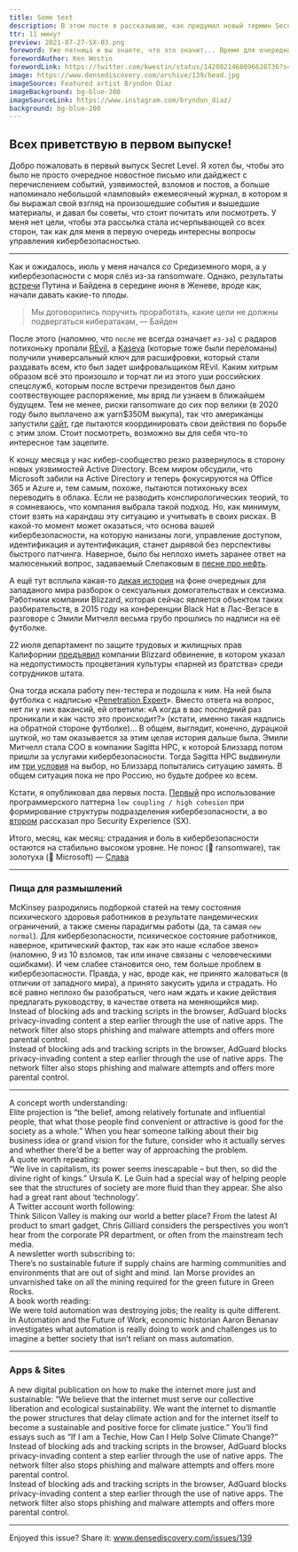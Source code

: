 ```yaml
---
title: Some text
description: В этом посте я рассказываю, как придумал новый термин Security Experience (SX) по аналогии с Developer Experience (DX). Таким образом я запаковал ряд вопросов, связанных с эффективностью работы подразделения кибербезопасности, в некую сущность, которой удобно оперировать в стратегическом планировании, делать метрики и т.д. Фактически речь идёт про удобство использования нормативки, различных тулов и процессов.
ttr: 11 минут
preview: 2021-07-27-SX-03.png
foreword: Уже пятница и вы знаете, что это значит... Время для очередного эксплойта нулевого дня или другого серьезного инцидента кибербезопасности в 16:45
forewordAuthor: Ken Westin
forewordLink: https://twitter.com/kwestin/status/1420821468896628736?s=20
image: https://www.densediscovery.com/archive/139/head.jpg
imageSource: Featured artist Bryndon Díaz
imageBackground: bg-blue-300
imageSourceLink: https://www.instagram.com/bryndon_diaz/
background: bg-blue-200
---
```


## Всех приветствую в первом выпуске!

Добро пожаловать в первый выпуск Secret Level. Я хотел бы, чтобы это было не просто очередное новостное письмо или дайджест с перечислением событий, узявимостей, взломов и постов, а больше напоминало небольшой «ламповый» ежемесячный журнал, в котором я бы выражал свой взгляд на произошедшие события и вышедшие материалы, и давал бы советы, что стоит почитать или посмотреть. У меня нет цели, чтобы эта рассылка стала исчерпывающей со всех сторон, так как для меня в первую очередь интересны вопросы управления кибербезопасностью.

<hr>

Как и ожидалось, июль у меня начался со Средиземного моря, а у кибербезопасности с моря слёз из-за ransomware. Однако, результаты [встречи](https://www.rbc.ru/politics/16/06/2021/60c99d459a794758adc585a4) Путина и Байдена в середине июня в Женеве, вроде как, начали давать какие-то плоды.

> Мы договорились поручить проработать, какие цели не должны подвергаться кибератакам, &mdash; Байден

После этого (напомню, что `после` не всегда означает `из-за`) с радаров потихоньку пропали [REvil](https://en.wikipedia.org/wiki/REvil), а [Kaseya](https://www.kaseya.com/) (которые тоже были переломаны) получили универсальный ключ для расшифровки, который стали раздавать всем, кто был задет шифровальщиком REvil. Каким хитрым образом всё это произошло и торчат ли из этого уши российских спецслужб, которым после встречи президентов был дано соотвествующее распоряжение, мы вряд ли узнаем в ближайшем будущем. Тем не менее, риски ransomware до сих пор велики (в 2020 году было выплачено аж yarn\$350М выкупа), так что американцы запустили [сайт](https://www.cisa.gov/stopransomware), где пытаются координировать свои действия по борьбе с этим злом. Стоит посмотреть, возможно вы для себя что-то интересное там зацепите.

К концу месяца у нас кибер-сообщество резко развернулось в сторону новых уязвимостей Active Directory. Всем миром обсудили, что Microsoft забили на Active Directory и теперь фокусируются на Office 365 и Azure и, тем самым, похоже, пытаются потихоньку всех переводить в облака. Если не разводить конспирологических теорий, то я сомневаюсь, что компания выбрала такой подход. Но, как минимум, стоит взять на карандаш эту ситуацию и учитывать в своих рисках. В какой-то момент может оказаться, что основа вашей кибербезопасности, на которую нанизаны логи, управление доступом, идентификация и аутентификация, станет дырявой без перспективы быстрого патчинга. Наверное, было бы неплохо иметь заранее ответ на малюсенький вопрос, задаваемый Слепаковым в [песне про нефть](https://www.youtube.com/watch?v=T_U7HxOzhWw).

А ещё тут всплыла какая-то [дикая история](https://www.vice.com/en/article/3aq4vv/blizzard-recruiters-asked-hacker-if-she-liked-being-penetrated-at-job-fair) на фоне очередных для западаного мира разборок о сексуальных домогательствах и сексизма. Работники компании Blizzard, которая сейчас является объектом таких разбирательств, в 2015 году на конференции Black Hat в Лас-Вегасе в разговоре с Эмили Митчелл весьма грубо прошлись по надписи на её футболке.

<Note>
    <div>22 июля департамент по защите трудовых и жилищных прав Калифорнии <a href="https://news.bloomberglaw.com/daily-labor-report/activision-blizzard-sued-by-california-over-frat-boy-culture">предъявил</a> компании Blizzard обвинение, в котором указал на недопустимость процветания культуры «парней из братства» среди сотрудников штата.</div>
</Note>

Она тогда искала работу пен-тестера и подошла к ним. На ней была футболка с надписью «[Penetration Expert](https://www.facebook.com/permalink.php?story_fbid=1764135556933084&id=162797820400207&__cft__[0]=AZX5cQ0zItnnYCjxyQy49Z3dMpBEmqc0uz5AscW0ov-VlGJ82oLTPjwGa0YQQkYTg0ctvRrX6yraOMb_WTqzIPY66UR6tgXsJZsTlWAujR5pCSAFGnGZ-Jnlr_qE8SHwZmpTZzkBPQFHGJRrWIfxaSgR&__tn__=%2CO%2CP-R)». Вместо ответа на вопрос, нет ли у них вакансий, ей ответили: «А когда в вас последний раз проникали и как часто это происходит?» (кстати, именно такая надпись на обратной стороне футболке)... В общем, выглядит, конечно, дурацкой шуткой, но там оказывается за этим целая история дальше была. Эмили Митчелл стала COO в компании Sagitta HPC, к которой Близзард потом пришли за услугами кибербезопасности. Тогда Sagitta HPC выдвинули им [три условия](https://twitter.com/jmgosney/status/839727489635209216) на выбор, но Близзард попытались ситуацию замять. В общем ситуация пока не про Россию, но будьте добрее ко всем.

Кстати, я опубликовал два первых поста. <a href="/posts/2021-07-29-CC">Первый</a> про использование программерского паттерна `low coupling / high cohesion` при формирование структуры подразделения кибербезопасности, а во <a href="/posts/2021-07-27-SX">втором</a> рассказал про Security Experience (SX).

Итого, месяц, как месяц: страдания и боль в кибербезопасности остаются на стабильно высоком уровне. Не понос (💩 ransomware), так золотуха (🤮 Microsoft) &mdash;&nbsp;[Слава](https://www.slavachernyshev.ru)

<hr>

### Пища для размышлений

<digest-apps>
<template #title>
    <a href="https://www.mckinsey.com/featured-insights/themes/prioritizing-mental-health?cid=other-eml-alt-mip-mck&hdpid=e79f44d1-f1ea-476d-b42a-279a0b45daac&hctky=12192712&hlkid=a774e1a8976d4a078406df70a8406fd5">Психическое здоровье</a>
</template>
<template #short>Как падемия ударила по психическому здровью работников и что делать с этим</template>
<div>
    McKinsey разродились подборкой статей на тему состояния психического здоровья работников в результате пандемических ограничений, а также смены парадигмы работы (да, та самая <code>new normal</code>). Для кибербезопасности, психическое состояние работников, наверное, критический фактор, так как это наше «слабое звено» (напомню, 9 из 10 взломов, так или иначе связаны с человеческими ошибками). И чем слабее становится оно, тем больше проблем в кибербезопасности. Правда, у нас, вроде как, не принято жаловаться (в отличии от западного мира), а принято закусить удила и страдать. Но всё равно неплохо бы разобраться, чего нам ждать и какие действия предлагать руководству, в качестве ответа на меняющийся мир.
</div>
</digest-apps>

<digest-apps>
<template #title>Топ-30 уязвимостей</template>
<template #short>Интересная статистика от ФБР</template>
<div>
    Instead of blocking ads and tracking scripts in the browser, AdGuard blocks privacy-invading content a step earlier through the use of native apps. The network filter also stops phishing and malware attempts and offers more parental control.
</div>
</digest-apps>

<digest-apps>
<template #title>
    <a href="https://www.mckinsey.com/business-functions/mckinsey-digital/our-insights/security-as-code-the-best-and-maybe-only-path-to-securing-cloud-applications-and-systems?cid=other-eml-alt-mip-mck&hdpid=469f5205-d5aa-4705-ae8c-3f06fb78fc26&hctky=12192712&hlkid=c96f8955818348a6b1bfc3c73c12b999">Security as code</a>
</template>
<template #short>Лучший способ (и возможно единственный) для защиты облаков</template>
<div>
    Instead of blocking ads and tracking scripts in the browser, AdGuard blocks privacy-invading content a step earlier through the use of native apps. The network filter also stops phishing and malware attempts and offers more parental control.
</div>
</digest-apps>

<hr>

<digest-five title="Worthy Five: Paris Marx">
<template #by>
<div class="space-y-4">
    <img src="https://www.densediscovery.com/archive/139/worthy-five.jpg" style="margin: 0 0;">
    <div>Five recommendations by socialist tech critic Paris Marx</div>
</div>
</template>

<div class="space-y-4">
    <div>
        <div class="font-bold">A concept worth understanding:</div>
        <div>Elite projection is “the belief, among relatively fortunate and influential people, that what those people find convenient or attractive is good for the society as a whole.” When you hear someone talking about their big business idea or grand vision for the future, consider who it actually serves and whether there’d be a better way of approaching the problem.</div>
    </div>
    <div>
        <div class="font-bold">A quote worth repeating:</div>
        <div>“We live in capitalism, its power seems inescapable – but then, so did the divine right of kings.” Ursula K. Le Guin had a special way of helping people see that the structures of society are more fluid than they appear. She also had a great rant about ‘technology’.</div>
    </div>
    <div>
        <div class="font-bold">A Twitter account worth following:</div>
        <div>Think Silicon Valley is making our world a better place? From the latest AI product to smart gadget, Chris Gilliard considers the perspectives you won’t hear from the corporate PR department, or often from the mainstream tech media.</div>
    </div>
    <div>
        <div class="font-bold">A newsletter worth subscribing to:</div>
        <div>There’s no sustainable future if supply chains are harming communities and environments that are out of sight and mind. Ian Morse provides an unvarnished take on all the mining required for the green future in Green Rocks.</div>
    </div>
    <div>
        <div class="font-bold">A book worth reading:</div>
        <div>We were told automation was destroying jobs; the reality is quite different. In Automation and the Future of Work, economic historian Aaron Benanav investigates what automation is really doing to work and challenges us to imagine a better society that isn’t reliant on mass automation.</div>
    </div>
</div>
</digest-five>

<hr>

### Apps & Sites

<digest-apps>
<template #title>Branch</template>
<template #short>Internet justice and sustainability</template>
<div>
    A new digital publication on how to make the internet more just and sustainable: “We believe that the internet must serve our collective liberation and ecological sustainability. We want the internet to dismantle the power structures that delay climate action and for the internet itself to become a sustainable and positive force for climate justice.” You’ll find essays such as “If I am a Techie, How Can I Help Solve Climate Change?”
</div>
</digest-apps>

<digest-apps>
<template #title>AdGuard</template>
<template #short>Privacy shield</template>
<div>
    Instead of blocking ads and tracking scripts in the browser, AdGuard blocks privacy-invading content a step earlier through the use of native apps. The network filter also stops phishing and malware attempts and offers more parental control.
</div>
</digest-apps>

<digest-apps>
<template #title>AdGuard</template>
<template #short>Privacy shield</template>
<div>
    Instead of blocking ads and tracking scripts in the browser, AdGuard blocks privacy-invading content a step earlier through the use of native apps. The network filter also stops phishing and malware attempts and offers more parental control.
</div>
</digest-apps>

<hr>

Enjoyed this issue? Share it:
www.densediscovery.com/issues/139

